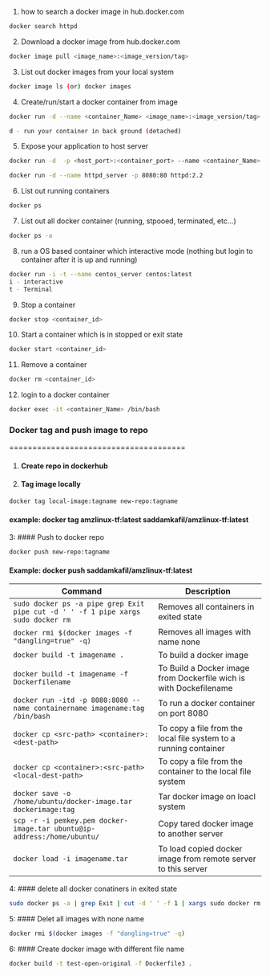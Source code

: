 
1. how to search a docker image in hub.docker.com
```sh
docker search httpd
```
2. Download a docker image from hub.docker.com
```sh
docker image pull <image_name>:<image_version/tag>
```

3. List out docker images from your local system
```sh
docker image ls (or) docker images 
```

4. Create/run/start a docker container from image
```sh
docker run -d --name <container_Name> <image_name>:<image_version/tag>

d - run your container in back ground (detached)
```

5. Expose your application to host server
```sh
docker run -d  -p <host_port>:<container_port> --name <container_Name> <image_name>:<Image_version/tag>

docker run -d --name httpd_server -p 8080:80 httpd:2.2
```

6. List out running containers
```sh
docker ps
```

7. List out all docker container (running, stpooed, terminated, etc...)
```sh
docker ps -a
```

8. run a OS based container which interactive mode (nothing but login to container after it is up and running)

```sh
docker run -i -t --name centos_server centos:latest
i - interactive
t - Terminal
```

9. Stop a container 
```sh
docker stop <container_id>
```

10. Start a container which is in stopped or exit state

```sh
docker start <container_id>
```
11. Remove a container

```sh
docker rm <container_id>
```

12. login to a docker container
```sh
docker exec -it <container_Name> /bin/bash
```


### Docker tag and push image to repo
======================================
1. #### Create repo in dockerhub
2. #### Tag image locally 
```sh
docker tag local-image:tagname new-repo:tagname
```
#### example: docker tag amzlinux-tf:latest saddamkafil/amzlinux-tf:latest

3: #### Push to docker repo
```sh
docker push new-repo:tagname
```
#### Example: docker push saddamkafil/amzlinux-tf:latest 



| Command | Description |
| ------- | ----------- |
|``sudo docker ps -a pipe grep Exit pipe cut -d ' ' -f 1 pipe xargs sudo docker rm``| Removes all containers in exited state|
|`docker rmi $(docker images -f "dangling=true" -q)`| Removes all images with name none|
|`docker build -t imagename .`| To build a docker image |
|`docker build -t imagename -f Dockerfilename`| To Build a Docker image from Dockerfile wich is with Dockefilename|
|`docker run -itd -p 8080:8080 --name containername imagename:tag /bin/bash`| To run a docker container on port 8080|
|`docker cp <src-path> <container>:<dest-path> `| To copy a file from the local file system to a running container|
|`docker cp <container>:<src-path> <local-dest-path> `|To copy a file from the container to the local file system|
|`docker save -o /home/ubuntu/docker-image.tar dockerimage:tag`| Tar docker image on loacl system|
|`scp -r -i pemkey.pem docker-image.tar ubuntu@ip-address:/home/ubuntu/`| Copy tared docker image to another server|
|`docker load -i imagename.tar`| To load copied docker image from remote server to this server|

4: #### delete all docker conatiners in exited state
```sh
sudo docker ps -a | grep Exit | cut -d ' ' -f 1 | xargs sudo docker rm
```
5: #### Delet all images with none name
```sh
docker rmi $(docker images -f "dangling=true" -q)
```
6:  #### Create docker image with different file name
```sh
docker build -t test-open-original -f Dockerfile3 .
```
